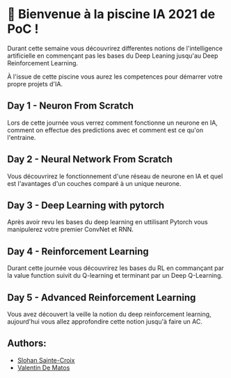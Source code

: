 # :wave: Bienvenue à la piscine IA 2021 de PoC !

Durant cette semaine vous découvrirez differentes notions de l'intelligence artificielle en commençant pas les bases du Deep Leaning jusqu'au Deep Reinforcement Learning.

À l'issue de cette piscine vous aurez les competences pour démarrer votre propre projets d'IA.

## Day 1 - Neuron From Scratch
Lors de cette journée vous verrez comment fonctionne un neurone en IA, comment on effectue des predictions avec et comment est ce qu'on l'entraine.

## Day 2 - Neural Network From Scratch
Vous découvrirez le fonctionnement d'une réseau de neurone en IA et quel est l'avantages d'un couches comparé à un unique neurone.

## Day 3 - Deep Learning with pytorch
Après avoir revu les bases du deep learning en uttilisant Pytorch vous manipulerez votre premier ConvNet et RNN.

## Day 4 - Reinforcement Learning
Durant cette journée vous découvrirez les bases du RL en commançant par la value function suivit du Q-learning et terminant par un Deep Q-Learning. 

## Day 5 - Advanced Reinforcement Learning
Vous avez découvert la veille la notion du deep reinforcement learning, aujourd'hui vous allez approfondire cette notion jusqu'à faire un AC.

## Authors:
- [Slohan Sainte-Croix](https://github.com/L-Antique)
- [Valentin De Matos](https://github.com/Thytu)
